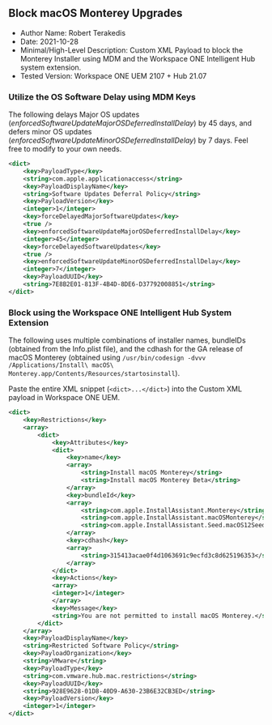 ## Block macOS Monterey Upgrades

* Author Name:  Robert Terakedis
* Date:  2021-10-28
* Minimal/High-Level Description:    Custom XML Payload to block the Monterey Installer using MDM and the Workspace ONE Intelligent Hub system extension. 
* Tested Version:   Workspace ONE UEM 2107 + Hub 21.07


### Utilize the OS Software Delay using MDM Keys

The following delays Major OS updates (*enforcedSoftwareUpdateMajorOSDeferredInstallDelay*) by 45 days, and defers minor OS updates (*enforcedSoftwareUpdateMinorOSDeferredInstallDelay*) by 7 days.  Feel free to modify to your own needs.

```XML
<dict>
    <key>PayloadType</key>
    <string>com.apple.applicationaccess</string>
    <key>PayloadDisplayName</key>
    <string>Software Updates Deferral Policy</string>
    <key>PayloadVersion</key>
    <integer>1</integer>
    <key>forceDelayedMajorSoftwareUpdates</key>
    <true />
    <key>enforcedSoftwareUpdateMajorOSDeferredInstallDelay</key>
    <integer>45</integer>
    <key>forceDelayedSoftwareUpdates</key>
    <true />
    <key>enforcedSoftwareUpdateMinorOSDeferredInstallDelay</key>
    <integer>7</integer>
    <key>PayloadUUID</key>
    <string>7E8B2E01-813F-4B4D-8DE6-D37792008851</string>
</dict>
```

### Block using the Workspace ONE Intelligent Hub System Extension

The following uses multiple combinations of installer names, bundleIDs (obtained from the Info.plist file), and the cdhash for the GA release of macOS Monterey (obtained using `/usr/bin/codesign -dvvv /Applications/Install\ macOS\ Monterey.app/Contents/Resources/startosinstall`).

Paste the entire XML snippet (`<dict>...</dict>`) into the Custom XML payload in Workspace ONE UEM. 

```Xml
<dict>
	<key>Restrictions</key>
	<array>
		<dict>
			<key>Attributes</key>
			<dict>
				<key>name</key>
				<array>
					<string>Install macOS Monterey</string>
                    <string>Install macOS Monterey Beta</string>
				</array>
				<key>bundleId</key>
				<array>
					<string>com.apple.InstallAssistant.Monterey</string>
					<string>com.apple.InstallAssistant.macOSMonterey</string>
                    <string>com.apple.InstallAssistant.Seed.macOS12Seed1</string>
				</array>
                <key>cdhash</key>
                <array>
                    <string>315413acae0f4d1063691c9ecfd3c8d625196353</string>
                </array>
			</dict>
			<key>Actions</key>
			<array>
			<integer>1</integer>
			</array>
			<key>Message</key>
			<string>You are not permitted to install macOS Monterey.</string>
		</dict>
	</array>
	<key>PayloadDisplayName</key>
	<string>Restricted Software Policy</string>
	<key>PayloadOrganization</key>
	<string>VMware</string>
	<key>PayloadType</key>
	<string>com.vmware.hub.mac.restrictions</string>
	<key>PayloadUUID</key>
	<string>928E9628-01D8-40D9-A630-23B6E32CB3ED</string>
	<key>PayloadVersion</key>
	<integer>1</integer>
</dict>
```

